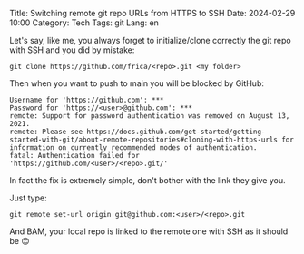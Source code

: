 Title: Switching remote git repo URLs from HTTPS to SSH
Date: 2024-02-29 10:00
Category: Tech
Tags: git
Lang: en

Let's say, like me, you always forget to initialize/clone correctly the git repo with SSH and you did by mistake:

    git clone https://github.com/frica/<repo>.git <my folder>

Then when you want to push to main you will be blocked by GitHub:

    Username for 'https://github.com': ***
    Password for 'https://<user>@github.com': ***
    remote: Support for password authentication was removed on August 13, 2021.
    remote: Please see https://docs.github.com/get-started/getting-started-with-git/about-remote-repositories#cloning-with-https-urls for information on currently recommended modes of authentication.
    fatal: Authentication failed for 'https://github.com/<user>/<repo>.git/'

In fact the fix is extremely simple, don't bother with the link they give you.

Just type:

    git remote set-url origin git@github.com:<user>/<repo>.git

And BAM, your local repo is linked to the remote one with SSH as it should be 😊
